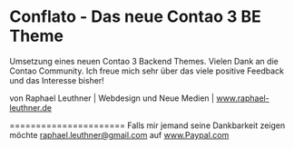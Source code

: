 Conflato - Das neue Contao 3 BE Theme
======================


Umsetzung eines neuen Contao 3 Backend Themes. Vielen Dank an die Contao Community. Ich freue mich sehr über das viele positive Feedback und das Interesse bisher!

von Raphael Leuthner | Webdesign und Neue Medien | www.raphael-leuthner.de

======================
Falls mir jemand seine Dankbarkeit zeigen möchte
raphael.leuthner@gmail.com auf www.Paypal.com
